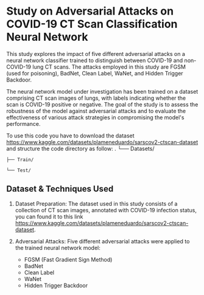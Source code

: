 # Study on Adversarial Attacks on COVID-19 CT Scan Classification Neural Network

This study explores the impact of five different adversarial attacks on a neural network classifier trained to distinguish between COVID-19 and non-COVID-19 lung CT scans. The attacks employed in this study are FGSM (used for poisoning), BadNet, Clean Label, WaNet, and Hidden Trigger Backdoor.

The neural network model under investigation has been trained on a dataset comprising CT scan images of lungs, with labels indicating whether the scan is COVID-19 positive or negative. The goal of the study is to assess the robustness of the model against adversarial attacks and to evaluate the effectiveness of various attack strategies in compromising the model's performance.

To use this code you have to download the dataset https://www.kaggle.com/datasets/plameneduardo/sarscov2-ctscan-dataset and structure the code directory as follow:
.
└── Datasets/

    ├── Train/
    
    └── Test/

## Dataset & Techniques Used

1. Dataset Preparation: The dataset used in this study consists of a collection of CT scan images, annotated with COVID-19 infection status, you can found it to this link https://www.kaggle.com/datasets/plameneduardo/sarscov2-ctscan-dataset.

2. Adversarial Attacks: Five different adversarial attacks were applied to the trained neural network model:
   - FGSM (Fast Gradient Sign Method)
   - BadNet
   - Clean Label
   - WaNet
   - Hidden Trigger Backdoor
